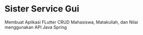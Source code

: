 # Sister Service Gui

Membuat Aplikasi FLutter CRUD Mahasiswa, Matakuliah, dan Nilai menggunakan API Java Spring 
